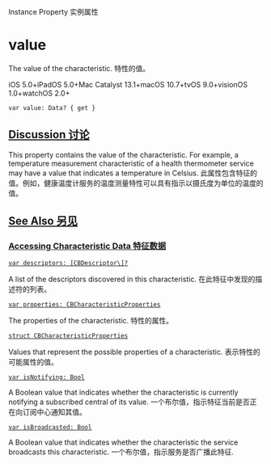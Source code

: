 Instance Property 实例属性

# value 

The value of the characteristic.
特性的值。

iOS 5.0+iPadOS 5.0+Mac Catalyst 13.1+macOS 10.7+tvOS 9.0+visionOS 1.0+watchOS 2.0+

```
var value: Data? { get }
```



## [Discussion 讨论](https://developer.apple.com/documentation/corebluetooth/cbcharacteristic/value#Discussion)

This property contains the value of the characteristic. For example, a temperature measurement characteristic of a health thermometer service may have a value that indicates a temperature in Celsius.
此属性包含特征的值。例如，健康温度计服务的温度测量特性可以具有指示以摄氏度为单位的温度的值。



## [See Also 另见](https://developer.apple.com/documentation/corebluetooth/cbcharacteristic/value#see-also)

### [Accessing Characteristic Data 特征数据](https://developer.apple.com/documentation/corebluetooth/cbcharacteristic/value#Accessing-Characteristic-Data)

[`var descriptors: [CBDescriptor\]?`](https://developer.apple.com/documentation/corebluetooth/cbcharacteristic/descriptors)

A list of the descriptors discovered in this characteristic.
在此特征中发现的描述符的列表。

[`var properties: CBCharacteristicProperties`](https://developer.apple.com/documentation/corebluetooth/cbcharacteristic/properties)

The properties of the characteristic.
特性的属性。

[`struct CBCharacteristicProperties`](https://developer.apple.com/documentation/corebluetooth/cbcharacteristicproperties)

Values that represent the possible properties of a characteristic.
表示特性的可能属性的值。

[`var isNotifying: Bool`](https://developer.apple.com/documentation/corebluetooth/cbcharacteristic/isnotifying)

A Boolean value that indicates whether the characteristic is currently notifying a subscribed central of its value.
一个布尔值，指示特征当前是否正在向订阅中心通知其值。

[`var isBroadcasted: Bool`](https://developer.apple.com/documentation/corebluetooth/cbcharacteristic/isbroadcasted)

A Boolean value that indicates whether the characteristic the service broadcasts this characteristic.
一个布尔值，指示服务是否广播此特征.
